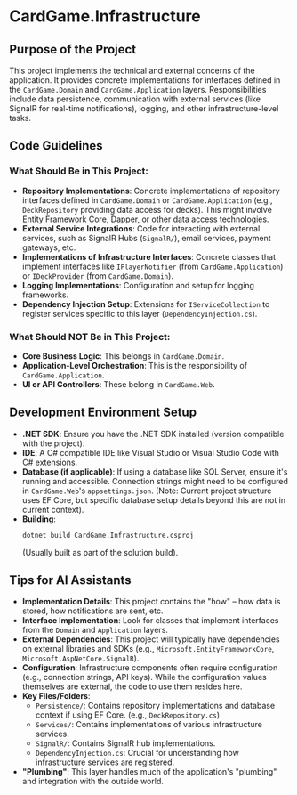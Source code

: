 # CardGame.Infrastructure

## Purpose of the Project

This project implements the technical and external concerns of the application. It provides concrete implementations for interfaces defined in the `CardGame.Domain` and `CardGame.Application` layers. Responsibilities include data persistence, communication with external services (like SignalR for real-time notifications), logging, and other infrastructure-level tasks.

## Code Guidelines

### What Should Be in This Project:
*   **Repository Implementations**: Concrete implementations of repository interfaces defined in `CardGame.Domain` or `CardGame.Application` (e.g., `DeckRepository` providing data access for decks). This might involve Entity Framework Core, Dapper, or other data access technologies.
*   **External Service Integrations**: Code for interacting with external services, such as SignalR Hubs (`SignalR/`), email services, payment gateways, etc.
*   **Implementations of Infrastructure Interfaces**: Concrete classes that implement interfaces like `IPlayerNotifier` (from `CardGame.Application`) or `IDeckProvider` (from `CardGame.Domain`).
*   **Logging Implementations**: Configuration and setup for logging frameworks.
*   **Dependency Injection Setup**: Extensions for `IServiceCollection` to register services specific to this layer (`DependencyInjection.cs`).

### What Should NOT Be in This Project:
*   **Core Business Logic**: This belongs in `CardGame.Domain`.
*   **Application-Level Orchestration**: This is the responsibility of `CardGame.Application`.
*   **UI or API Controllers**: These belong in `CardGame.Web`.

## Development Environment Setup

*   **.NET SDK**: Ensure you have the .NET SDK installed (version compatible with the project).
*   **IDE**: A C# compatible IDE like Visual Studio or Visual Studio Code with C# extensions.
*   **Database (if applicable)**: If using a database like SQL Server, ensure it's running and accessible. Connection strings might need to be configured in `CardGame.Web`'s `appsettings.json`. (Note: Current project structure uses EF Core, but specific database setup details beyond this are not in current context).
*   **Building**:
    ```bash
    dotnet build CardGame.Infrastructure.csproj
    ```
    (Usually built as part of the solution build).

## Tips for AI Assistants

*   **Implementation Details**: This project contains the "how" – how data is stored, how notifications are sent, etc.
*   **Interface Implementation**: Look for classes that implement interfaces from the `Domain` and `Application` layers.
*   **External Dependencies**: This project will typically have dependencies on external libraries and SDKs (e.g., `Microsoft.EntityFrameworkCore`, `Microsoft.AspNetCore.SignalR`).
*   **Configuration**: Infrastructure components often require configuration (e.g., connection strings, API keys). While the configuration values themselves are external, the code to use them resides here.
*   **Key Files/Folders**:
    *   `Persistence/`: Contains repository implementations and database context if using EF Core. (e.g., `DeckRepository.cs`)
    *   `Services/`: Contains implementations of various infrastructure services.
    *   `SignalR/`: Contains SignalR hub implementations.
    *   `DependencyInjection.cs`: Crucial for understanding how infrastructure services are registered.
*   **"Plumbing"**: This layer handles much of the application's "plumbing" and integration with the outside world.
